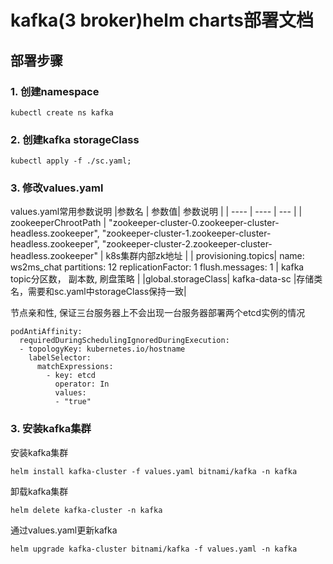 # kafka(3 broker)helm charts部署文档
## 部署步骤
### 1. 创建namespace
```
kubectl create ns kafka
```
### 2. 创建kafka storageClass
```
kubectl apply -f ./sc.yaml;
```

### 3. 修改values.yaml
values.yaml常用参数说明
|参数名   | 参数值|  参数说明    |
|  ----  | ----  | --- |
| zookeeperChrootPath | "zookeeper-cluster-0.zookeeper-cluster-headless.zookeeper", "zookeeper-cluster-1.zookeeper-cluster-headless.zookeeper", "zookeeper-cluster-2.zookeeper-cluster-headless.zookeeper" | k8s集群内部zk地址 |
| provisioning.topics|  name: ws2ms_chat partitions: 12 replicationFactor: 1 flush.messages: 1 | kafka topic分区数， 副本数, 刷盘策略 |
|global.storageClass| kafka-data-sc |存储类名，需要和sc.yaml中storageClass保持一致|


节点亲和性, 保证三台服务器上不会出现一台服务器部署两个etcd实例的情况
```
podAntiAffinity:
  requiredDuringSchedulingIgnoredDuringExecution:
  - topologyKey: kubernetes.io/hostname
    labelSelector:
      matchExpressions: 
        - key: etcd
          operator: In 
          values: 
          - "true"
```

### 3. 安装kafka集群
安装kafka集群
```
helm install kafka-cluster -f values.yaml bitnami/kafka -n kafka
```

卸载kafka集群
```
helm delete kafka-cluster -n kafka
```

通过values.yaml更新kafka
```
helm upgrade kafka-cluster bitnami/kafka -f values.yaml -n kafka
```